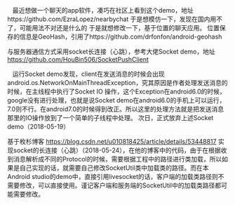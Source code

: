     最近想做一个聊天的app软件，凑巧在社区上看到这个demo，地址https://github.com/EzraLopez/nearbychat
	于是想模仿一下，发现在国内用不了，可能用法不对还是什么的
于是就想修改一下，基于位置的聊天应用。
位置保存的信息是GeoHash，引用了https://github.com/drfonfon/android-geohash

与服务器通信方式采用socket长连接（心跳），参考大佬Socket demo，地址 https://github.com/HouBin506/SocketPushClient

    运行Socket demo发现，client在发送消息的时候会出现android.os.NetworkOnMainThreadException，究其原因是作者处理发送消息的时候，在主线程中执行了Socket IO 操作，这个Exception在android6.0的时候，google没有进行处理，也就是说Socket demo在android6.0的手机上可以运行，7.0则不行。在android7.0的时候得到改正。所以这里的处理方法就是把发送消息那里的IO操作放到了一个简单的子线程中处理。
次日，正式放弃上述Socket demo（2018-05-19）

基于枚杉博客 https://blog.csdn.net/u010818425/article/details/53448817 实现socket的长连接（心跳）（2018-05-24），在他的博客中的代码，由于在根据收到消息解析成不同的Protocol的时候，需要根据工程中的路径进行类加载，所以如果是自己实现的话，就需要自己修改SocketUtil类中加载类的路径。而在本Android studio的demo中，直接引用livesocket的话，客户端的加载类路径则不需要修改，可以直接使用。谨记客户端和服务端的SocketUtil中的加载类路径都可能需要修改。


